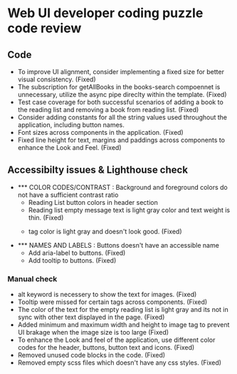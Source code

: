 # Web UI developer coding puzzle code review

## Code

- To improve UI alignment, consider implementing a fixed size for better visual consistency. (Fixed)
- The subscription for getAllBooks in the books-search compoennet is unnecessary, utilize the async pipe direclty within the template. (Fixed)
- Test case coverage for both successful scenarios of adding a book to the reading list and removing a book from reading list. (Fixed)
- Consider adding constants for all the string values used throughout the application, including button names.
- Font sizes across components in the application. (Fixed)
- Fixed line height for text, margins and paddings across components to enhance the Look and Feel. (Fixed)

## Accessibilty issues & Lighthouse check

- *** COLOR CODES/CONTRAST : Background and foreground colors do not have a sufficient contrast ratio
    - Reading List button colors in header section
    - Reading list empty message text is light gray color and text weight is thin. (Fixed)
    - <p> tag color is light gray and doesn't look good. (Fixed)
- *** NAMES AND LABELS : Buttons doesn't have an accessible name
    - Add aria-label to buttons. (Fixed)
    - Add tooltip to buttons. (Fixed)


### Manual check

- alt keyword is necessery to show the text for images. (Fixed)
- Tooltip were missed for certain tags across components. (Fixed)
- The color of the text for the empty reading list is light gray and its not in sync with other text 
  displayed in the page. (Fixed)
- Added minimum and maximum width and height to image tag to prevent UI brakage when the image size
  is too large (Fixed)
- To enhance the Look and feel of the application, use different color codes for the header, buttons, 
  button  text and icons. (Fixed)
- Removed unused code blocks in the code. (Fixed)
- Removed empty scss files which doesn't have any css styles. (Fixed)
